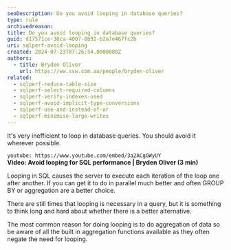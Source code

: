 ```yaml
---
seoDescription: Do you avoid looping in database queries?
type: rule
archivedreason:
title: Do you avoid looping in database queries?
guid: d17571ce-30ca-4007-8b92-b2a7e467fc2b
uri: sqlperf-avoid-looping
created: 2024-07-23T07:26:54.0000000Z
authors:
  - title: Bryden Oliver
    url: https://ww.ssw.com.au/people/bryden-oliver
related:
  - sqlperf-reduce-table-size
  - sqlperf-select-required-columns
  - sqlperf-verify-indexes-used
  - sqlperf-avoid-implicit-type-conversions
  - sqlperf-use-and-instead-of-or
  - sqlperf-minimise-large-writes
---
```


It's very inefficient to loop in database queries. You should avoid it wherever possible.

<!--endintro-->

`youtube: https://www.youtube.com/embed/3a2ACgGWyUY`  
**Video: Avoid looping for SQL performance | Bryden Oliver (3 min)**

Looping in SQL causes the server to execute each iteration of the loop one after another. If you can get it to do in parallel much better and often GROUP BY or aggregation are a better choice.

There are still times that looping is necessary in a query, but it is something to think long and hard about whether there is a better alternative.

The most common reason for doing looping is to do aggregation of data so be aware of all the built in aggregation functions available as they often negate the need for looping.
